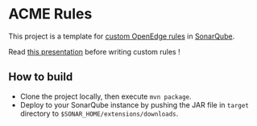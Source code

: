 # ACME Rules

This project is a template for [custom OpenEdge rules](https://github.com/Riverside-Software/sonar-openedge) in [SonarQube](https://www.sonarqube.org).

Read [this presentation](https://dl.rssw.eu/CustomRules.pdf) before writing custom rules !

## How to build

* Clone the project locally, then execute `mvn package`.
* Deploy to your SonarQube instance by pushing the JAR file in `target` directory to `$SONAR_HOME/extensions/downloads`.
